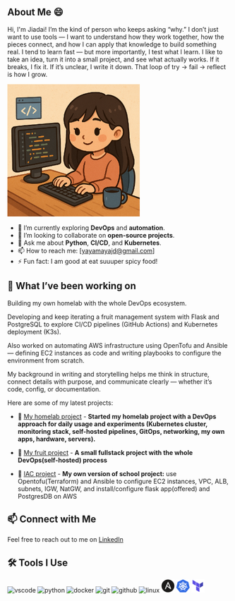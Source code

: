 
## About Me 😄

Hi, I'm Jiadai! I’m the kind of person who keeps asking “why.” I don’t just want to use tools — I want to understand how they work together, how the pieces connect, and how I can apply that knowledge to build something real.
I tend to learn fast — but more importantly, I test what I learn. I like to take an idea, turn it into a small project, and see what actually works. If it breaks, I fix it. If it’s unclear, I write it down. That loop of try → fail → reflect is how I grow.

<img src="image/girlcode.png" alt="coding me" width="300">





- 🌱 I’m currently exploring **DevOps** and **automation**.
- 🤝 I’m looking to collaborate on **open-source projects**.
- 💬 Ask me about **Python**, **CI/CD**, and **Kubernetes**.
- 📫 How to reach me: [yayamayajd@gmail.com]
- ⚡ Fun fact: I am good at eat suuuper spicy food!

## 🔹 What I’ve been working on

Building my own homelab with the whole DevOps ecosystem.

Developing and keep iterating a fruit management system with Flask and PostgreSQL to explore CI/CD pipelines (GitHub Actions) and Kubernetes deployment (K3s).

Also worked on automating AWS infrastructure using OpenTofu and Ansible — defining EC2 instances as code and writing playbooks to configure the environment from scratch.

My background in writing and storytelling helps me think in structure, connect details with purpose, and communicate clearly — whether it’s code, config, or documentation.


Here are some of my latest projects:

- 📝 [My homelab project](https://github.com/yayamayajd/homelab) - **Started my homelab project with a DevOps approach for daily usage and experiments (Kubernetes cluster, monitoring stack, self-hosted pipelines, GitOps, networking, my own apps, hardware, servers).**
  
- 📝 [My fruit project](https://github.com/yayamayajd/fruits_project) - **A small fullstack project with the whole DevOps(self-hosted) process**

- 📝 [IAC project](https://github.com/yayamayajd/opentofu_ansible) - **My own version of school project:** use Opentofu(Terraform) and Ansible to configure EC2 instances, VPC, ALB, subnets, IGW, NatGW, and install/configure flask app(offered) and PostgresDB on AWS

## 📫 Connect with Me

Feel free to reach out to me on [LinkedIn](https://www.linkedin.com/in/jiadai-shen-a80b211b5/)
## 🛠️ Tools I Use

<p align="left">
<img src="https://cdn.jsdelivr.net/gh/devicons/devicon/icons/vscode/vscode-original.svg" alt="vscode" width="30" height="30"/>
<img src="https://cdn.jsdelivr.net/gh/devicons/devicon/icons/python/python-original.svg" alt="python" width="30" height="30"/>
<img src="https://cdn.jsdelivr.net/gh/devicons/devicon/icons/docker/docker-original.svg" alt="docker" width="30" height="30"/>
<img src="https://cdn.jsdelivr.net/gh/devicons/devicon/icons/git/git-original.svg" alt="git" width="30" height="30"/>
<img src="https://cdn.jsdelivr.net/gh/devicons/devicon/icons/github/github-original-wordmark.svg" alt="github" width="30" height="30"/>
<img src="https://cdn.jsdelivr.net/gh/devicons/devicon/icons/linux/linux-original.svg" alt="linux" width="30" height="30"/>
<img src="https://raw.githubusercontent.com/devicons/devicon/6910f0503efdd315c8f9b858234310c06e04d9c0/icons/ansible/ansible-original.svg" alt="ansible" width="30" height="30"/>
<img src="https://raw.githubusercontent.com/devicons/devicon/6910f0503efdd315c8f9b858234310c06e04d9c0/icons/kubernetes/kubernetes-original.svg" alt="kubernetes" width="30" height="30"/>
<img src="https://raw.githubusercontent.com/devicons/devicon/6910f0503efdd315c8f9b858234310c06e04d9c0/icons/terraform/terraform-original.svg" alt="terraform" width="30" height="30"/>
</p>






